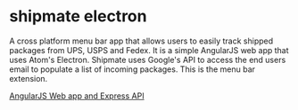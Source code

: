 # shipmate electron

A cross platform menu bar app that allows users to easily track shipped packages from UPS, USPS and Fedex. It is a simple AngularJS web app that uses Atom's Electron. Shipmate uses Google's API to access the end users email to populate a list of incoming packages. This is the menu bar extension.


[AngularJS Web app and Express API ](https://github.com/Chansen88/shipmate)
